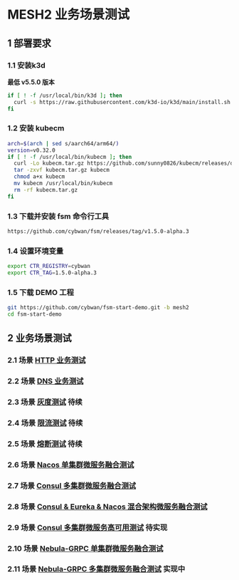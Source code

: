 # MESH2 业务场景测试

## 1 部署要求

### 1.1 安装k3d 

**最低 v5.5.0 版本**

```bash
if [ ! -f /usr/local/bin/k3d ]; then
  curl -s https://raw.githubusercontent.com/k3d-io/k3d/main/install.sh | bash
fi
```

### 1.2 安装 kubecm

```bash
arch=$(arch | sed s/aarch64/arm64/)
version=v0.32.0
if [ ! -f /usr/local/bin/kubecm ]; then
  curl -Lo kubecm.tar.gz https://github.com/sunny0826/kubecm/releases/download/${version}/kubecm_${version}_Linux_${arch}.tar.gz
  tar -zxvf kubecm.tar.gz kubecm
  chmod a+x kubecm
  mv kubecm /usr/local/bin/kubecm
  rm -rf kubecm.tar.gz
fi
```

### 1.3 下载并安装 fsm 命令行工具

```bash
https://github.com/cybwan/fsm/releases/tag/v1.5.0-alpha.3
```

### 1.4 设置环境变量

```bash
export CTR_REGISTRY=cybwan
export CTR_TAG=1.5.0-alpha.3
```

### 1.5 下载 DEMO 工程

```bash
git https://github.com/cybwan/fsm-start-demo.git -b mesh2
cd fsm-start-demo
```

## 2 业务场景测试

### 2.1    场景 [HTTP 业务测试](scenarios.2.1.md)

### 2.2   场景 [DNS 业务测试](scenarios.2.2.md)

### 2.3   场景 [灰度测试](scenarios.3.md) 待续

### 2.4   场景 [限流测试](scenarios.4.md) 待续

### 2.5   场景 [熔断测试](scenarios.5.md) 待续

### 2.6   场景 [Nacos 单集群微服务融合测试](scenarios.2.6.md)

### 2.7   场景 [Consul 多集群微服务融合测试](scenarios.2.7.md)

### 2.8   场景 [Consul & Eureka & Nacos 混合架构微服务融合测试](scenarios.2.8.md)

### 2.9   场景 [Consul 多集群微服务高可用测试](scenarios.2.9.md) 待实现

### 2.10 场景 [Nebula-GRPC 单集群微服务融合测试](scenarios.2.10.md)

### 2.11 场景 [Nebula-GRPC 多集群微服务融合测试](scenarios.2.11.md) 实现中